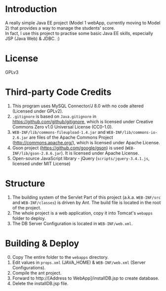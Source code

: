 # Introduction
A really simple Java EE project (Model 1 webApp, currently moving to Model 2) that provides a way to manage the students' score.<br />
In fact, I use this project to practise some basic Java EE skills, especially JSP (Java Web) & JDBC. :)

# License
GPLv3

# Third-party Code Credits
1. This program uses MySQL Connector/J 8.0 with no code altered (Licensed under GPLv2). <br />
2. `.gitignore` is based on `Java.gitignore` in https://github.com/github/gitignore, which is licensed under Creative Commons Zero v1.0 Universal License (CC0-1.0).
3. `WEB-INF/lib/commons-fileupload-1.4.jar` and `WEB-INF/lib/commons-io-2.6.jar` are files of the Apache Commons Project (http://commons.apache.org/), which is licensed under Apache License.
4. Gson project (https://github.com/google/gson) is used (`WEB-INF/lib/gson-2.8.6.jar`). It is licensed under Apache License.
5. Open-source JavaScript library - jQuery (`scripts/jquery-3.4.1.js`, licensed under MIT License)

# Structure
1. The building system of the Servlet Part of this project (a.k.a. `WEB-INF/src` and `WEB-INF/classes`) is driven by Ant. The build file is located in the root of the project.
2. The whole project is a web application, copy it into Tomcat's `webapps` folder to deploy.
3. The DB Server Configuration is located in `WEB-INF/web.xml`.

# Building & Deploy
0. Copy The entire folder to the `webapps` directory.
1. Edit values in `props.xml` (JAVA_HOME) & `WEB-INF/web.xml` (Server Configurations).
2. Compile the ant project.
3. Forward to http://[Address to WebApp]/installDB.jsp to create database.
4. Delete the installDB.jsp file.
